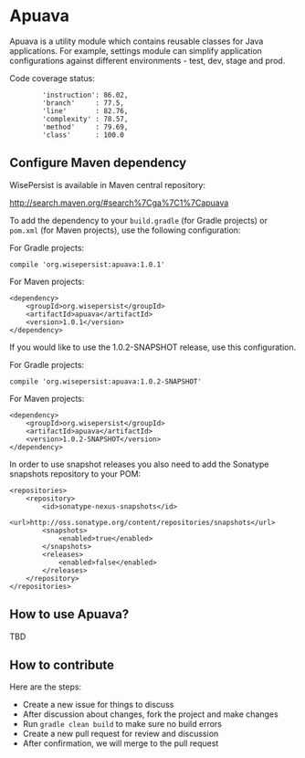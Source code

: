 # Apuava

Apuava is a utility module which contains reusable classes for Java applications. For example, settings module can simplify application configurations against different environments - test, dev, stage and prod.

Code coverage status:

            'instruction': 86.02,
            'branch'     : 77.5,
            'line'       : 82.76,
            'complexity' : 78.57,
            'method'     : 79.69,
            'class'      : 100.0

## Configure Maven dependency

WisePersist is available in Maven central repository: 

http://search.maven.org/#search%7Cga%7C1%7Capuava

To add the dependency to your `build.gradle` (for Gradle projects) or `pom.xml` (for Maven projects), use the following configuration:

For Gradle projects:

```
compile 'org.wisepersist:apuava:1.0.1'
```

For Maven projects:

```
<dependency>
    <groupId>org.wisepersist</groupId>
    <artifactId>apuava</artifactId>
    <version>1.0.1</version>
</dependency>
```

If you would like to use the 1.0.2-SNAPSHOT release, use this configuration.

For Gradle projects:

```
compile 'org.wisepersist:apuava:1.0.2-SNAPSHOT'
```

For Maven projects:

```
<dependency>
    <groupId>org.wisepersist</groupId>
    <artifactId>apuava</artifactId>
    <version>1.0.2-SNAPSHOT</version>
</dependency>
```

In order to use snapshot releases you also need to add the Sonatype snapshots repository to your POM:

```
<repositories>
    <repository>
        <id>sonatype-nexus-snapshots</id>
        <url>http://oss.sonatype.org/content/repositories/snapshots</url>
        <snapshots>
            <enabled>true</enabled>
        </snapshots>
        <releases>
            <enabled>false</enabled>
        </releases>
    </repository>
</repositories>
```

## How to use Apuava?

TBD

## How to contribute

Here are the steps:

* Create a new issue for things to discuss
* After discussion about changes, fork the project and make changes
* Run `gradle clean build` to make sure no build errors
* Create a new pull request for review and discussion
* After confirmation, we will merge to the pull request
